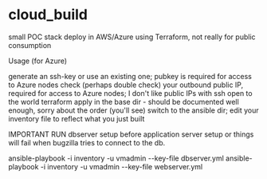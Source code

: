 # cloud_build
small POC stack deploy in AWS/Azure using Terraform, not really for public consumption

Usage (for Azure)

generate an ssh-key or use an existing one; pubkey is required for access to Azure nodes
check (perhaps double check) your outbound public IP, required for access to Azure nodes; I don't like public IPs with ssh open to the world
terraform apply in the base dir - should be documented well enough, sorry about the order (you'll see) 
switch to the ansible dir; edit your inventory file to reflect what you just built

IMPORTANT RUN dbserver setup before application server setup or things will fail when bugzilla tries to connect to the db.

ansible-playbook -i inventory -u vmadmin --key-file <keyfile> dbserver.yml
ansible-playbook -i inventory -u vmadmin --key-file <keyfile> webserver.yml
